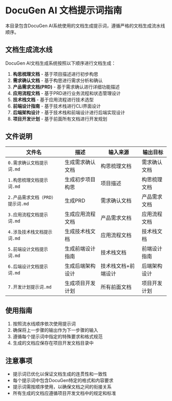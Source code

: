 # DocuGen AI 文档提示词指南

本目录包含DocuGen AI系统使用的文档生成提示词，遵循严格的文档生成流水线顺序。

## 文档生成流水线

DocuGen AI文档生成系统按照以下顺序进行文档生成：

1. **构思梳理文档** - 基于项目描述进行初步构思
2. **需求确认文档** - 基于构思进行需求分析和确认
3. **产品需求文档(PRD)** - 基于需求确认进行详细功能描述
4. **应用流程文档** - 基于PRD进行业务流程和状态管理设计
5. **技术栈文档** - 基于应用流程进行技术选型
6. **前端设计指南** - 基于技术栈进行CLI界面设计
7. **后端架构设计** - 基于技术栈和前端设计进行后端实现设计
8. **项目开发计划** - 基于前面所有文档进行开发规划

## 文件说明

| 文件名 | 描述 | 输入来源 | 输出目标 |
|-------|------|---------|----------|
| `0.需求确认文档提示词.md` | 生成需求确认文档 | 构思梳理文档 | 需求确认文档 |
| `1.构思梳理文档提示词.md` | 生成初步项目构思 | 项目描述 | 构思梳理文档 |
| `2.产品需求文档（PRD）提示词.md` | 生成PRD | 需求确认文档 | 产品需求文档 |
| `3.应用流程文档提示词.md` | 生成应用流程文档 | 产品需求文档 | 应用流程文档 |
| `4.涉及技术栈文档提示词.md` | 生成技术栈文档 | 应用流程文档 | 技术栈文档 |
| `5.前端设计文档提示词.md` | 生成前端设计指南 | 技术栈文档 | 前端设计指南 |
| `6.后端设计文档提示词.md` | 生成后端架构设计 | 技术栈文档+前端设计 | 后端架构设计 |
| `7.开发计划提示词.md` | 生成项目开发计划 | 所有前面文档 | 项目开发计划 |

## 使用指南

1. 按照流水线顺序依次使用提示词
2. 确保将上一步骤的输出作为下一步骤的输入
3. 遵循每个提示词中指定的特殊要求和格式规范
4. 生成的文档应保存在项目开发文档目录中

## 注意事项

- 提示词已优化以保证文档生成的连贯性和一致性
- 每个提示词中包含DocuGen特定的格式和内容要求
- 提示词需按顺序使用，以确保文档之间的衔接关系
- 所有生成的文档应遵循项目开发文档中的规定和标准 